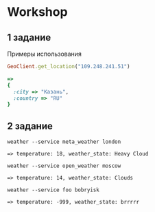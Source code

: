 # Workshop
## 1 задание
Примеры использования
```ruby
GeoClient.get_location("109.248.241.51")

=>
{
  :city => "Казань",
  :country => "RU"
}
```
## 2 задание
```
weather --service meta_weather london

=> temperature: 18, weather_state: Heavy Cloud

weather --service open_weather moscow

=> temperature: 14, weather_state: Clouds

weather --service foo bobryisk

=> temperature: -999, weather_state: brrrrr
```
